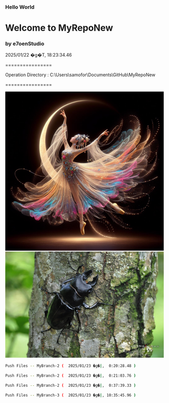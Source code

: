 ### Hello World 
# Welcome to MyRepoNew 
### by e7oenStudio 
2025/01/22 �g�T, 18:23:34.46 

================

Operation Directory : C:\Users\samofor\Documents\GitHub\MyRepoNew 

================ 

<img src="20240105_AIGC_Bing_美麗藝術性_S002-01.jpg" width=800>



<img src="2014_0629_0719_update_share.jpg" width=800>

~~~sh  
Push Files -- MyBranch-2 (  2025/01/23 �g�|,  0:20:28.48 ) 
~~~  
~~~sh  
Push Files -- MyBranch-2 (  2025/01/23 �g�|,  0:21:03.76 ) 
~~~  
~~~sh  
Push Files -- MyBranch-2 (  2025/01/23 �g�|,  0:37:39.33 ) 
~~~  
~~~sh  
Push Files -- MyBranch-3 (  2025/01/23 �g�|, 10:35:45.96 ) 
~~~  
